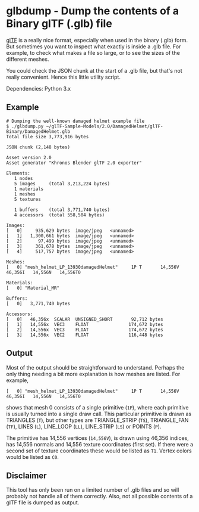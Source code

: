 # glbdump - Dump the contents of a Binary glTF (.glb) file

[glTF](https://github.com/KhronosGroup/glTF) is a really nice format, especially 
when used in the binary (.glb) form. But sometimes you want to inspect what 
exactly is inside a .glb file. For example, to check what makes a file so large, 
or to see the sizes of the different meshes.

You could check the JSON chunk at the start of a .glb file, but that's not 
really convenient. Hence this little utility script.

Dependencies: Python 3.x

## Example

```
# Dumping the well-known damaged helmet example file
$ ./glbdump.py ~/glTF-Sample-Models/2.0/DamagedHelmet/glTF-Binary/DamagedHelmet.glb
Total file size 3,773,916 bytes

JSON chunk (2,148 bytes)

Asset version 2.0
Asset generator "Khronos Blender glTF 2.0 exporter"

Elements:
   1 nodes
   5 images     (total 3,213,224 bytes)
   1 materials
   1 meshes
   5 textures

   1 buffers    (total 3,771,740 bytes)
   4 accessors  (total 558,504 bytes)

Images:
[   0]     935,629 bytes  image/jpeg   <unnamed>
[   1]   1,300,661 bytes  image/jpeg   <unnamed>
[   2]      97,499 bytes  image/jpeg   <unnamed>
[   3]     361,678 bytes  image/jpeg   <unnamed>
[   4]     517,757 bytes  image/jpeg   <unnamed>

Meshes:
[   0] "mesh_helmet_LP_13930damagedHelmet"     1P T       14,556V   46,356I   14,556N   14,556T0

Materials:
[   0] "Material_MR"

Buffers:
[   0]   3,771,740 bytes

Accessors:
[   0]   46,356x  SCALAR  UNSIGNED_SHORT       92,712 bytes
[   1]   14,556x  VEC3    FLOAT               174,672 bytes
[   2]   14,556x  VEC3    FLOAT               174,672 bytes
[   3]   14,556x  VEC2    FLOAT               116,448 bytes

```

## Output

Most of the output should be straightforward to understand. Perhaps the only
thing needing a bit more explanation is how meshes are listed. For example, 

```
[   0] "mesh_helmet_LP_13930damagedHelmet"     1P T       14,556V   46,356I   14,556N   14,556T0
```

shows that mesh 0 consists of a single primitive (`1P`), where each primitive
is usually turned into a single draw call. This particular primitive is drawn as
TRIANGLES (`T`), but other types are TRIANGLE_STRIP (`TS`), TRIANGLE_FAN (`TF`),
LINES (`L`), LINE_LOOP (`LL`), LINE_STRIP (`LS`) or POINTS (`P`).

The primitive has 14,556 vertices (`14,556V`), is drawn using 46,356 indices, has 14,556 normals 
and 14,556 texture coordinates (first set). If there were a second set of texture
coordinates these would be listed as `T1`. Vertex colors would be listed as `C0`. 

## Disclaimer

This tool has only been run on a limited number of .glb files and so will probably
not handle all of them correctly. Also, not all possible contents of a glTF file
is dumped as output.
